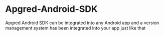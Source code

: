 # Apgred-Android-SDK
Apgred Android SDK can be integrated into any Android app and a version management system has been integrated into your app just like that 
